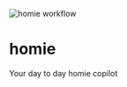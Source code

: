![homie workflow](https://github.com/4alldevsco/.github/workflows/rust.yml/badge.svg)

# homie
Your day to day homie copilot

